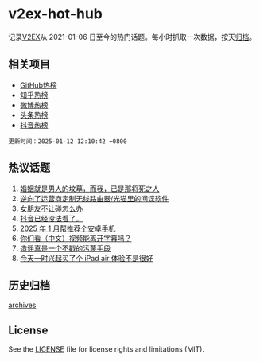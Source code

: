 # v2ex-hot-hub

 记录[V2EX](https://www.v2ex.com/)从 2021-01-06 日至今的热门话题。每小时抓取一次数据，按天[归档](archives)。
 
 ## 相关项目

- [GitHub热榜](https://github.com/snaildev/github-hot-hub)
- [知乎热榜](https://github.com/snaildev/zhihu-hot-hub)
- [微博热榜](https://github.com/snaildev/weibo-hot-hub)
- [头条热榜](https://github.com/snaildev/toutiao-hot-hub)
- [抖音热榜](https://github.com/snaildev/douyin-hot-hub)


 `更新时间：2025-01-12 12:10:42 +0800`

## 热议话题

1. [婚姻就是男人的坟墓，而我，已是那将死之人](https://www.v2ex.com/t/1104431)
1. [逆向了运营商定制无线路由器/光猫里的间谍软件](https://www.v2ex.com/t/1104332)
1. [女朋友不让碰怎么办](https://www.v2ex.com/t/1104459)
1. [抖音已经没法看了。](https://www.v2ex.com/t/1104341)
1. [2025 年 1 月帮推荐个安卓手机](https://www.v2ex.com/t/1104426)
1. [你们看（中文）视频能离开字幕吗？](https://www.v2ex.com/t/1104452)
1. [造谣真是一个不戳的污蔑手段](https://www.v2ex.com/t/1104390)
1. [今天一时兴起买了个 iPad air 体验不是很好](https://www.v2ex.com/t/1104423)

## 历史归档

[archives](archives)

## License

See the [LICENSE](LICENSE) file for license rights and limitations (MIT).
